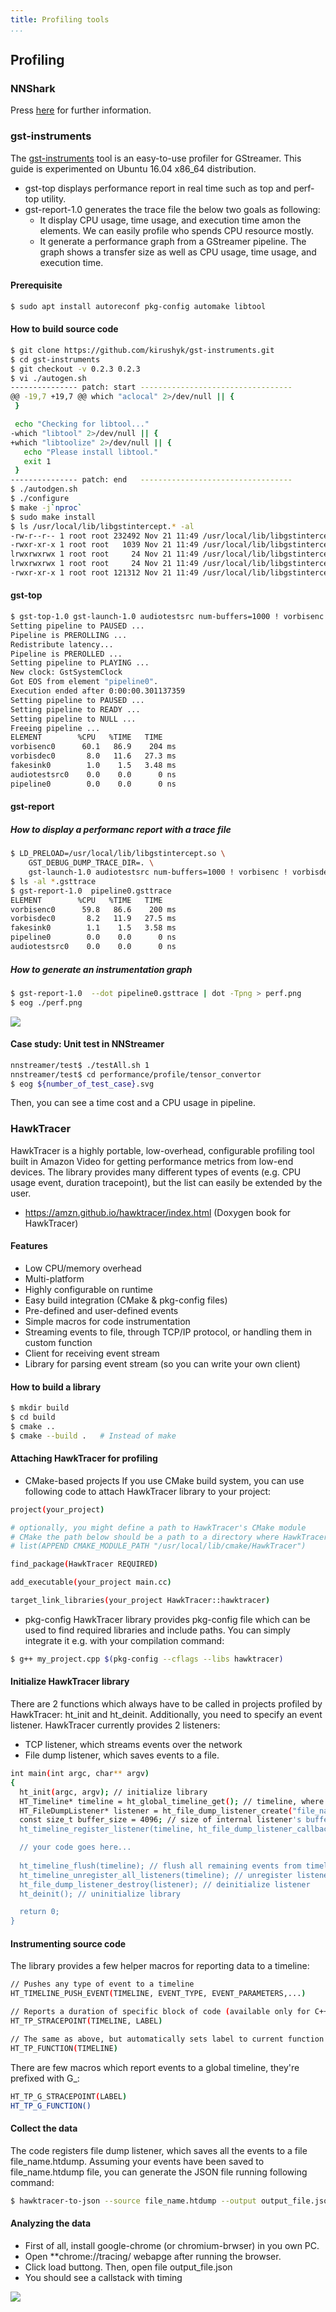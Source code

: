 ```yaml
---
title: Profiling tools
...
```


## Profiling

### NNShark

Press [here](https://github.com/nnstreamer/nnshark) for further information.

### gst-instruments
The [gst-instruments](https://github.com/kirushyk/gst-instruments) tool is an easy-to-use profiler for GStreamer.
This guide is experimented on Ubuntu 16.04 x86_64 distribution.
* gst-top displays performance report in real time such as top and perf-top utility.
* gst-report-1.0 generates the trace file the below two goals as following:
   * It display CPU usage, time usage, and execution time amon the elements. We can easily profile who spends CPU resource mostly. 
   * It generate a performance graph from a GStreamer pipeline. The graph shows a transfer size as well as CPU usage, time usage, and execution time.

#### Prerequisite
```bash
$ sudo apt install autoreconf pkg-config automake libtool
```

#### How to build source code
```bash
$ git clone https://github.com/kirushyk/gst-instruments.git
$ cd gst-instruments
$ git checkout -v 0.2.3 0.2.3
$ vi ./autogen.sh
--------------- patch: start ----------------------------------
@@ -19,7 +19,7 @@ which "aclocal" 2>/dev/null || {
 }

 echo "Checking for libtool..."
-which "libtool" 2>/dev/null || {
+which "libtoolize" 2>/dev/null || {
   echo "Please install libtool."
   exit 1
 }
--------------- patch: end   ----------------------------------
$ ./autodgen.sh
$ ./configure
$ make -j`nproc`
$ sudo make install 
$ ls /usr/local/lib/libgstintercept.* -al
-rw-r--r-- 1 root root 232492 Nov 21 11:49 /usr/local/lib/libgstintercept.a
-rwxr-xr-x 1 root root   1039 Nov 21 11:49 /usr/local/lib/libgstintercept.la
lrwxrwxrwx 1 root root     24 Nov 21 11:49 /usr/local/lib/libgstintercept.so -> libgstintercept.so.0.0.0
lrwxrwxrwx 1 root root     24 Nov 21 11:49 /usr/local/lib/libgstintercept.so.0 -> libgstintercept.so.0.0.0
-rwxr-xr-x 1 root root 121312 Nov 21 11:49 /usr/local/lib/libgstintercept.so.0.0.0
```

#### gst-top
```bash
$ gst-top-1.0 gst-launch-1.0 audiotestsrc num-buffers=1000 ! vorbisenc ! vorbisdec ! fakesink
Setting pipeline to PAUSED ...
Pipeline is PREROLLING ...
Redistribute latency...
Pipeline is PREROLLED ...
Setting pipeline to PLAYING ...
New clock: GstSystemClock
Got EOS from element "pipeline0".
Execution ended after 0:00:00.301137359
Setting pipeline to PAUSED ...
Setting pipeline to READY ...
Setting pipeline to NULL ...
Freeing pipeline ...
ELEMENT        %CPU   %TIME   TIME
vorbisenc0      60.1   86.9    204 ms
vorbisdec0       8.0   11.6   27.3 ms
fakesink0        1.0    1.5   3.48 ms
audiotestsrc0    0.0    0.0      0 ns
pipeline0        0.0    0.0      0 ns
```

#### gst-report

##### How to display a performanc report with a trace file
```bash
$ LD_PRELOAD=/usr/local/lib/libgstintercept.so \
    GST_DEBUG_DUMP_TRACE_DIR=. \
    gst-launch-1.0 audiotestsrc num-buffers=1000 ! vorbisenc ! vorbisdec ! fakesink
$ ls -al *.gsttrace
$ gst-report-1.0  pipeline0.gsttrace
ELEMENT        %CPU   %TIME   TIME
vorbisenc0      59.8   86.6    200 ms
vorbisdec0       8.2   11.9   27.5 ms
fakesink0        1.1    1.5   3.58 ms
pipeline0        0.0    0.0      0 ns
audiotestsrc0    0.0    0.0      0 ns
```

##### How to generate an instrumentation graph
```bash
$ gst-report-1.0  --dot pipeline0.gsttrace | dot -Tpng > perf.png
$ eog ./perf.png 
```
<img src=gst-instruments-perf.png border=0></img>


#### Case study: Unit test in NNStreamer

```bash
nnstreamer/test$ ./testAll.sh 1
nnstreamer/test$ cd performance/profile/tensor_convertor
$ eog ${number_of_test_case}.svg
```

Then, you can see a time cost and a CPU usage in pipeline.


### HawkTracer
HawkTracer is a highly portable, low-overhead, configurable profiling tool built in Amazon Video for getting performance metrics from low-end devices.
The library provides many different types of events (e.g. CPU usage event, duration tracepoint), but the list can easily be extended by the user.
* https://amzn.github.io/hawktracer/index.html (Doxygen book for HawkTracer)

#### Features
* Low CPU/memory overhead
* Multi-platform
* Highly configurable on runtime
* Easy build integration (CMake & pkg-config files)
* Pre-defined and user-defined events
* Simple macros for code instrumentation
* Streaming events to file, through TCP/IP protocol, or handling them in custom function
* Client for receiving event stream
* Library for parsing event stream (so you can write your own client)

#### How to build a library
```bash
$ mkdir build
$ cd build
$ cmake ..
$ cmake --build .   # Instead of make
```

#### Attaching HawkTracer for profiling

* CMake-based projects
If you use CMake build system, you can use following code to attach HawkTracer library to your project:
```bash
project(your_project)

# optionally, you might define a path to HawkTracer's CMake module
# CMake the path below should be a path to a directory where HawkTracerConfig.cmake is located, e.g.:
# list(APPEND CMAKE_MODULE_PATH "/usr/local/lib/cmake/HawkTracer")

find_package(HawkTracer REQUIRED)

add_executable(your_project main.cc)

target_link_libraries(your_project HawkTracer::hawktracer)
```
* pkg-config
HawkTracer library provides pkg-config file which can be used to find required libraries and include paths. You can simply integrate it e.g. with your compilation command:
```bash
$ g++ my_project.cpp $(pkg-config --cflags --libs hawktracer)
```

#### Initialize  HawkTracer library
There are 2 functions which always have to be called in projects profiled by HawkTracer: ht_init and ht_deinit. Additionally, you need to specify an event listener. HawkTracer currently provides 2 listeners:
* TCP listener, which streams events over the network
* File dump listener, which saves events to a file.
```bash
int main(int argc, char** argv)
{
  ht_init(argc, argv); // initialize library
  HT_Timeline* timeline = ht_global_timeline_get(); // timeline, where all events are posted. You can define your own timeline, or use global timeline
  HT_FileDumpListener* listener = ht_file_dump_listener_create("file_name.htdump", buffer_size, NULL); // initialize listener
  const size_t buffer_size = 4096; // size of internal listener's buffer
  ht_timeline_register_listener(timeline, ht_file_dump_listener_callback, listener); // register listener to a timeline

  // your code goes here...
  
  ht_timeline_flush(timeline); // flush all remaining events from timeline
  ht_timeline_unregister_all_listeners(timeline); // unregister listeners from timeline
  ht_file_dump_listener_destroy(listener); // deinitialize listener
  ht_deinit(); // uninitialize library

  return 0;
}
```

#### Instrumenting source code

The library provides a few helper macros for reporting data to a timeline:
```bash
// Pushes any type of event to a timeline
HT_TIMELINE_PUSH_EVENT(TIMELINE, EVENT_TYPE, EVENT_PARAMETERS,...)

// Reports a duration of specific block of code (available only for C++ or C GNU compiler)
HT_TP_STRACEPOINT(TIMELINE, LABEL)

// The same as above, but automatically sets label to current function name
HT_TP_FUNCTION(TIMELINE)
```

There are few macros which report events to a global timeline, they're prefixed with G_:
```bash
HT_TP_G_STRACEPOINT(LABEL)
HT_TP_G_FUNCTION()
```

#### Collect the data
The code registers file dump listener, which saves all the events to a file file_name.htdump.
Assuming your events have been saved to file_name.htdump file, you can generate the JSON file running following command:
```bash
$ hawktracer-to-json --source file_name.htdump --output output_file.json
```

#### Analyzing the data
* First of all, install google-chrome (or chromium-brwser) in you own PC. 
* Open **chrome://tracing/ webapge after running the browser.
* Click load buttong. Then, open  file output_file.json
* You should see a callstack with timing

<img src=hawktracer-chrome-tracing-out.png border=0></img>

